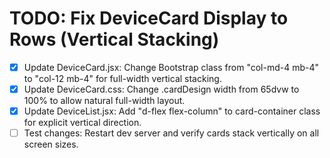 # TODO: Fix DeviceCard Display to Rows (Vertical Stacking)

- [x] Update DeviceCard.jsx: Change Bootstrap class from "col-md-4 mb-4" to "col-12 mb-4" for full-width vertical stacking.
- [x] Update DeviceCard.css: Change .cardDesign width from 65dvw to 100% to allow natural full-width layout.
- [x] Update DeviceList.jsx: Add "d-flex flex-column" to card-container class for explicit vertical direction.
- [ ] Test changes: Restart dev server and verify cards stack vertically on all screen sizes.
